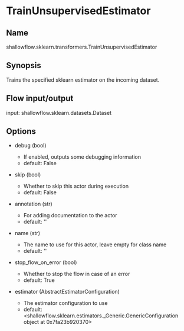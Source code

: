 # TrainUnsupervisedEstimator

## Name
shallowflow.sklearn.transformers.TrainUnsupervisedEstimator

## Synopsis
Trains the specified sklearn estimator on the incoming dataset.

## Flow input/output
input: shallowflow.sklearn.datasets.Dataset

## Options
* debug (bool)

  * If enabled, outputs some debugging information
  * default: False

* skip (bool)

  * Whether to skip this actor during execution
  * default: False

* annotation (str)

  * For adding documentation to the actor
  * default: ''

* name (str)

  * The name to use for this actor, leave empty for class name
  * default: ''

* stop_flow_on_error (bool)

  * Whether to stop the flow in case of an error
  * default: True

* estimator (AbstractEstimatorConfiguration)

  * The estimator configuration to use
  * default: <shallowflow.sklearn.estimators._Generic.GenericConfiguration object at 0x7fa23b920370>

